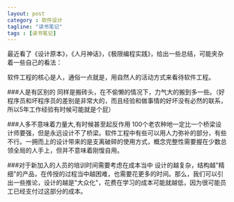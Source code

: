 ```yaml
---
layout: post
category : 软件设计
tagline: "读书笔记"
tags : [读书笔记]
---
```


最近看了《设计原本》，《人月神话》，《极限编程实践》，给出一些总结，可能夹杂着一些自己的看法：

软件工程的核心是人，通俗一点就是，用自然人的活动方式来看待软件工程。

###人是有区别的
同样是搬砖头，在不偷懒的情况下，力气大的搬到多一些。（好程序员和坏程序员的差别是非常大的，而且经验和做事情的好坏没有必然的联系，所以5年工作经验有时候可能就是个屁）

###人多不意味着力量大,有时候甚至起反作用
100个老农种地一定比一个桥梁设计师要强，但是永远设计不了桥梁。软件工程中有些可以用人力弥补的部分，有些不行。一拥而上的设计带来的是支离破碎的使用方式，概念完整性需要握在少数总领全局的人手上，但并不意味着刚愎自用。

###对于新加入的人员的培训时间需要考虑在成本当中
设计的越复杂，结构越"精细"的产品，在传授的过程当中越困难，也需要花更多的时间。那么，我们可以引出一些推论，设计的越是"大众化"，花费在学习的成本可能就越低，因为很可能员工已经支付过这部分的成本。
